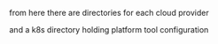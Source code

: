 from here there are directories for each cloud provider

and a k8s directory holding platform tool configuration
